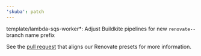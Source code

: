 ```yaml
---
'skuba': patch
---
```


template/lambda-sqs-worker\*: Adjust Buildkite pipelines for new `renovate--` branch name prefix

See the [pull request](https://github.com/seek-oss/rynovate/pull/76) that aligns our Renovate presets for more information.
